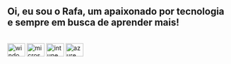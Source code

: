 ## Oi, eu sou o Rafa, um apaixonado por tecnologia e sempre em busca de aprender mais!

<div style="display: inline_block"><br>
   <img align="center" alt="windows" height="30" width="40" src="https://cdn.jsdelivr.net/gh/homarr-labs/dashboard-icons/webp/windows-11.webp">
     <img align="center" alt="microsoft" height="30" width="40" src="https://cdn.jsdelivr.net/gh/homarr-labs/dashboard-icons/webp/microsoft.webp">
        <img align="center" alt="intune" height="30" width="40" src="https://cdn.jsdelivr.net/gh/homarr-labs/dashboard-icons/webp/microsoft-intune.webp">
           <img align="center" alt="azure" height="30" width="40" src="https://cdn.jsdelivr.net/gh/homarr-labs/dashboard-icons/webp/microsoft-azure.webp">

  
